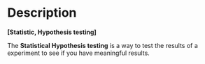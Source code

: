 # Description

**[Statistic, Hypothesis testing]**

The **Statistical Hypothesis testing** is a way to test the results of a experiment to see if you have meaningful results.